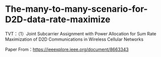 # The-many-to-many-scenario-for-D2D-data-rate-maximize
TVT：（1）Joint Subcarrier Assignment with Power Allocation for Sum Rate Maximization of D2D Communications in Wireless Cellular Networks

Paper From：https://ieeexplore.ieee.org/document/8663343
